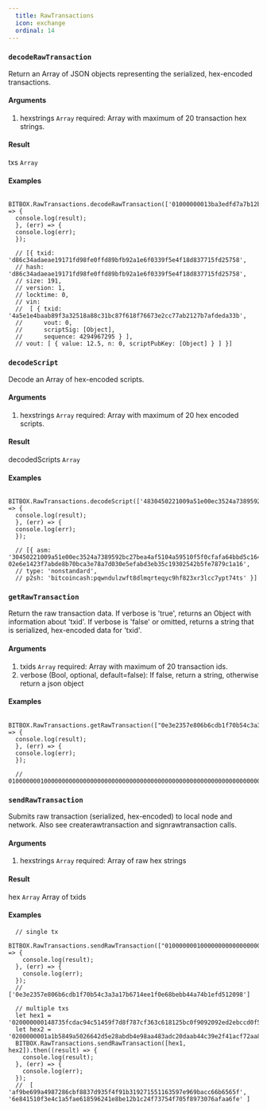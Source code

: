```yaml
---
  title: RawTransactions
  icon: exchange
  ordinal: 14
---
```


### `decodeRawTransaction`

Return an Array of JSON objects representing the serialized, hex\-encoded transactions.

#### Arguments

1.  hexstrings `Array` required: Array with maximum of 20 transaction hex strings.

#### Result

txs `Array`

#### Examples


      BITBOX.RawTransactions.decodeRawTransaction(['01000000013ba3edfd7a7b12b27ac72c3e67768f617fc81bc3888a51323a9fb8aa4b1e5e4a000000006a4730440220540986d1c58d6e76f8f05501c520c38ce55393d0ed7ed3c3a82c69af04221232022058ea43ed6c05fec0eccce749a63332ed4525460105346f11108b9c26df93cd72012103083dfc5a0254613941ddc91af39ff90cd711cdcde03a87b144b883b524660c39ffffffff01807c814a000000001976a914d7e7c4e0b70eaa67ceff9d2823d1bbb9f6df9a5188ac00000000']).then((result) => {
      console.log(result);
      }, (err) => {
      console.log(err);
      });

      // [{ txid: 'd86c34adaeae19171fd98fe0ffd89bfb92a1e6f0339f5e4f18d837715fd25758',
      // hash: 'd86c34adaeae19171fd98fe0ffd89bfb92a1e6f0339f5e4f18d837715fd25758',
      // size: 191,
      // version: 1,
      // locktime: 0,
      // vin:
      //  [ { txid: '4a5e1e4baab89f3a32518a88c31bc87f618f76673e2cc77ab2127b7afdeda33b',
      //      vout: 0,
      //      scriptSig: [Object],
      //      sequence: 4294967295 } ],
      // vout: [ { value: 12.5, n: 0, scriptPubKey: [Object] } ] }]


### `decodeScript`

Decode an Array of hex\-encoded scripts.

#### Arguments

1.  hexstrings `Array` required: Array with maximum of 20 hex encoded scripts.

#### Result

decodedScripts `Array`

#### Examples


      BITBOX.RawTransactions.decodeScript(['4830450221009a51e00ec3524a7389592bc27bea4af5104a59510f5f0cfafa64bbd5c164ca2e02206c2a8bbb47eabdeed52f17d7df668d521600286406930426e3a9415fe10ed592012102e6e1423f7abde8b70bca3e78a7d030e5efabd3eb35c19302542b5fe7879c1a16']).then((result) => {
      console.log(result);
      }, (err) => {
      console.log(err);
      });

      // [{ asm: '30450221009a51e00ec3524a7389592bc27bea4af5104a59510f5f0cfafa64bbd5c164ca2e02206c2a8bbb47eabdeed52f17d7df668d521600286406930426e3a9415fe10ed59201 02e6e1423f7abde8b70bca3e78a7d030e5efabd3eb35c19302542b5fe7879c1a16',
      // type: 'nonstandard',
      // p2sh: 'bitcoincash:pqwndulzwft8dlmqrteqyc9hf823xr3lcc7ypt74ts' }]


### `getRawTransaction`

Return the raw transaction data. If verbose is 'true', returns an Object with information about 'txid'. If verbose is 'false' or omitted, returns a string that is serialized, hex\-encoded data for 'txid'.

#### Arguments

1.  txids `Array` required: Array with maximum of 20 transaction ids.
2.  verbose (Bool, optional, default=false): If false, return a string, otherwise return a json object

#### Examples


      BITBOX.RawTransactions.getRawTransaction(["0e3e2357e806b6cdb1f70b54c3a3a17b6714ee1f0e68bebb44a74b1efd512098"]).then((result) => {
      console.log(result);
      }, (err) => {
      console.log(err);
      });

      // 01000000010000000000000000000000000000000000000000000000000000000000000000ffffffff0704ffff001d0104ffffffff0100f2052a0100000043410496b538e853519c726a2c91e61ec11600ae1390813a627c66fb8be7947be63c52da7589379515d4e0a604f8141781e62294721166bf621e73a82cbf2342c858eeac00000000


### `sendRawTransaction`

Submits raw transaction (serialized, hex\-encoded) to local node and network. Also see createrawtransaction and signrawtransaction calls.

#### Arguments

1.  hexstrings `Array` required: Array of raw hex strings

#### Result

hex `Array` Array of txids

#### Examples


      // single tx
      BITBOX.RawTransactions.sendRawTransaction(["01000000010000000000000000000000000000000000000000000000000000000000000000ffffffff0704ffff001d0104ffffffff0100f2052a0100000043410496b538e853519c726a2c91e61ec11600ae1390813a627c66fb8be7947be63c52da7589379515d4e0a604f8141781e62294721166bf621e73a82cbf2342c858eeac00000000"]).then((result) => {
        console.log(result);
      }, (err) => {
        console.log(err);
      });
      // ['0e3e2357e806b6cdb1f70b54c3a3a17b6714ee1f0e68bebb44a74b1efd512098']

      // multiple txs
      let hex1 = '020000000148735fcdac94c51459f7d8f787cf363c618125bc0f9092092ed2ebccd0f5557e0000000069463043021f4e3dd1fadb3e8fabdbd94b125d7e97932f72bb08118407e49cf505e7f5f63b022062eee3c5d94b4bc6b68ab0018876e9661b257f1e8487173876faccf7d3a2220541210313299e9ec7a9e62789094b850ab6f71df7c39af7c03568027c24d0bc9eda930dffffffff017b140000000000001976a914e11ed7fd6416d8f5c58a1cb3e1b0005c3cab092f88ac00000000';
      let hex2 = '0200000001a1b5849a5026642d5e28abdb4e98aa483adc20daab44c39e2f41acf72aa8c845000000006b483045022100994ab28c7df64852057c3ab965148ef2b5456233c12774087e88a62bbc27d4230220504d1096ac52915d32d2356ba5ae82f202543b88c24b4643800919e85da333984121039c48c06ce551810a2eeedf516c77995a922ca65c4e9e9a0a07288a6fae149eb2ffffffff013b1e0000000000001976a9140377597dd75d41398259c36d05a5a68ba0af782d88ac00000000';
      BITBOX.RawTransactions.sendRawTransaction([hex1, hex2]).then((result) => {
        console.log(result);
      }, (err) => {
        console.log(err);
      });
      //  [ 'af9be699a4987286cbf8837d935f4f91b319271551163597e969bacc66b6565f', '6e841510f3e4c1a5fae618596241e8be12b1c24f73754f705f8973076afaa6fe' ]

